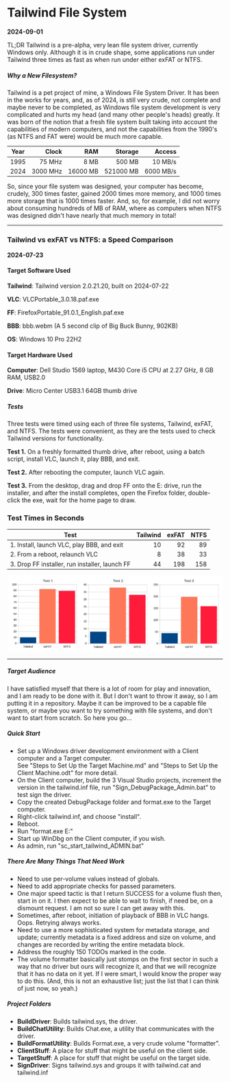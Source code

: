 # Tailwind File System

**2024-09-01**

TL;DR Tailwind is a pre-alpha, very lean file system driver, currently Windows
only. Although it is in crude shape, some applications run under Tailwind three times as fast as when run under either exFAT or NTFS.

##### Why a New Filesystem?

Tailwind is a pet project of mine, a Windows File System Driver. It has
been in the works for years, and, as of 2024, is still very crude, not
complete and maybe never to be completed, as Windows file system
development is very complicated and hurts my head (and many other people's heads) greatly. It was born of the notion that a fresh file system built taking into account the capabilities of modern computers, and not the capabilities from the 1990's (as NTFS and FAT were) would be much more capable.

| Year | Clock    | RAM      | Storage   | Access    |
|:----:| --------:| --------:| ---------:| ---------:|
| 1995 | 75 MHz   | 8 MB     | 500 MB    | 10 MB/s   |
| 2024 | 3000 MHz | 16000 MB | 521000 MB | 6000 MB/s |

So, since your file system was designed, your computer has become, crudely, 300 times faster, gained 2000 times more memory, and 1000 times more storage that is 1000 times faster. And, so, for example, I did not worry about consuming hundreds of MB of RAM, where as computers when NTFS was designed didn't have nearly that much memory in total!

___

### Tailwind vs exFAT vs NTFS: a Speed Comparison

**2024-07-23**

#### Target Software Used

**Tailwind**: Tailwind version 2.0.21.20, built on 2024-07-22

**VLC**: VLCPortable_3.0.18.paf.exe

**FF**: FirefoxPortable_91.0.1_English.paf.exe

**BBB**: bbb.webm (A 5 second clip of Big Buck Bunny, 902KB)

**OS**: Windows 10 Pro 22H2

#### Target Hardware Used

**Computer**: Dell Studio 1569 laptop, M430 Core i5 CPU at 2.27 GHz, 8 GB RAM, USB2.0

**Drive**: Micro Center USB3.1 64GB thumb drive

##### Tests

Three tests were timed using each of three file systems, Tailwind,
exFAT, and NTFS. The tests were convenient, as they are the tests used
to check Tailwind versions for functionality.

**Test 1.** On a freshly formatted thumb drive, after reboot, using a
batch script, install VLC, launch it, play BBB, and exit.

**Test 2.** After rebooting the computer, launch VLC again.

**Test 3.** From the desktop, drag and drop FF onto the E: drive, run
the installer, and after the install completes, open the Firefox folder,
double-click the exe, wait for the home page to draw.

### Test Times in Seconds

| Test                                           | Tailwind | exFAT | NTFS |
| ---------------------------------------------- | --------:| -----:| ----:|
| 1. Install, launch VLC, play BBB, and exit     | 10       | 92    | 89   |
| 2. From a reboot, relaunch VLC                 | 8        | 38    | 33   |
| 3. Drop FF installer, run installer, launch FF | 44       | 198   | 158  |

![](./2024-07-23_graphs.png)

___

##### Target Audience

I have satisfied myself that there is a lot of room for play and innovation, and I am ready to be done with it. But I don't want to throw it away, so I am putting it in a repository. Maybe it can be improved to be a capable file system, or maybe you want to try something with file systems, and don't want to start from scratch.  So here you go\...

##### Quick Start

- Set up a Windows driver development environment with a Client computer and a Target computer.  
  See "Steps to Set Up the Target Machine.md" and "Steps to Set Up the Client Machine.odt" for more detail.
- On the Client computer, build the 3 Visual Studio projects, increment the version in the tailwind.inf file, run "Sign_DebugPackage_Admin.bat" to test sign the driver.
- Copy the created DebugPackage folder and format.exe to the Target computer.
- Right-click tailwind.inf, and choose "install".
- Reboot.
- Run "format.exe E:"
- Start up WinDbg on the Client computer, if you wish.
- As admin, run "sc_start_tailwind_ADMIN.bat"

##### There Are Many Things That Need Work

- Need to use per-volume values instead of globals.
- Need to add appropriate checks for passed parameters.
- One major speed tactic is that I return SUCCESS for a volume flush then, start in on it. I then expect to be able to wait to finish, if need be, on a dismount request. I am not so sure I can get away with this.
- Sometimes, after reboot, initiation of playback of BBB in VLC hangs. Oops. Retrying always works.
- Need to use a more sophisticated system for metadata storage, and update; currently metadata is a fixed address and size on volume, and changes are recorded by writing the entire metadata block.
- Address the roughly 150 TODOs marked in the code.
- The volume formatter basically just stomps on the first sector in such a way that no driver but ours will recognize it, and that we will recognize that it has no data on it yet. If I were smart, I would know the proper way to do this.
  (And, this is not an exhaustive list; just the list that I can think of just now, so yeah.)

##### Project Folders

- **BuildDriver**: Builds tailwind.sys, the driver.
- **BuildChatUtility**: Builds Chat.exe, a utility that communicates with the driver.
- **BuildFormatUtility**: Builds Format.exe, a very crude volume "formatter".
- **ClientStuff**: A place for stuff that might be useful on the client side.
- **TargetStuff**: A place for stuff that might be useful on the target side.
- **SignDriver**: Signs tailwind.sys and groups it with tailwind.cat and tailwind.inf
